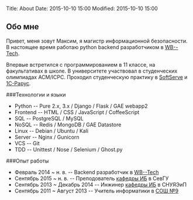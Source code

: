 Title: About
Date: 2015-10-10 15:00
Modified: 2015-10-10 15:00

Обо мне
-------

Привет, меня зовут Максим, я магистр информационной безопасности.
В настоящее время работаю python backend разработчиком в [WB--Tech](http://wbtech.ru).

Впервые встретился с программированием в 11 классе, на факультативах в школе.
В университете участвовал в студенческих олимпиадах ACM/ICPC. Проходил
студенческую практику в [SoftServe](https://softserve.ua/) и [1С-Рарус](https://rarus.ru/).

###Технологии и языки

- Python -- Pure 2.x, 3.x / Django / Flask / GAE webapp2
- Frontend -- HTML / CSS / JavaScript / CoffeeScript
- SQL -- PostgreSQL / MySQL
- NoSQL -- Redis / MongoDB / GAE Datastore
- Linux -- Debian / Ubuntu / Kali
- Server -- Nginx / Gunicorn
- VCS -- Git
- TDD -- Unittest / Nose / Selenium / Ghost.py

###Опыт работы

- Февраль 2014 ~ н. в. -- Backend разработчик в [WB--Tech](http://wbtech.ru)
- Сентябрь 2015 ~ н. в. -- Преподователь [кафедры ИБ](http://isev.su/) в СевГУ
- Сентябрь 2013 ~ Декабрь 2014 -- Инжинер [кафедры ИБ](http://isev.su/) в СНУЯЭиП
- Сентябрь 2011 ~ Август 2013 -- Учитель информатики в [СОШ №9](https://schools.dnevnik.ru/1000006960210)
